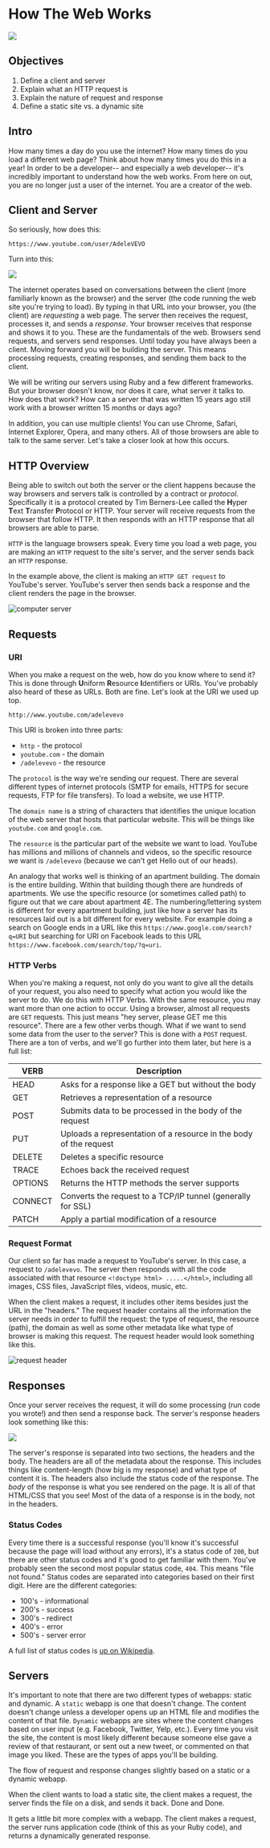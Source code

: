 # How The Web Works

![](https://s3.amazonaws.com/learn-verified/welcome.gif)

## Objectives

1. Define a client and server
2. Explain what an HTTP request is
3. Explain the nature of request and response
4. Define a static site vs. a dynamic site

## Intro

How many times a day do you use the internet? How many times do you load a
different web page? Think about how many times you do this in a year! In order
to be a developer-- and especially a web developer-- it's incredibly important
to understand how the web works. From here on out, you are no longer just a user
of the internet. You are a creator of the web.

## Client and Server

So seriously, how does this:

```text
https://www.youtube.com/user/AdeleVEVO
```

Turn into this:

![](https://s3.amazonaws.com/learn-verified/request-intro.png)

The internet operates based on conversations between the client (more familiarly
known as the browser) and the server (the code running the web site you're
trying to load). By typing in that URL into your browser, you (the client) are
*requesting* a web page. The server then receives the request, processes it, and
sends a *response*. Your browser receives that response and shows it to you.
These are the fundamentals of the web. Browsers send requests, and servers send
responses. Until today you have always been a client. Moving forward you will be
building the server. This means processing requests, creating responses, and
sending them back to the client.

We will be writing our servers using Ruby and a few different frameworks. But
your browser doesn't know, nor does it care, what server it talks to. How does
that work? How can a server that was written 15 years ago still work with a
browser written 15 months or days ago? 

In addition, you can use multiple clients! You can use Chrome, Safari, Internet
Explorer, Opera, and many others. All of those browsers are able to talk to the
same server. Let's take a closer look at how this occurs.

## HTTP Overview

Being able to switch out both the server or the client happens because the way
browsers and servers talk is controlled by a contract or *protocol*.
Specifically it is a protocol created by Tim Berners-Lee called the **H**yper
**T**ext **T**ransfer **P**rotocol or HTTP. Your server will receive requests
from the browser that follow HTTP. It then responds with an HTTP response that
all browsers are able to parse.

`HTTP` is the language browsers speak. Every time you load a web page, you are
making an `HTTP` request to the site's server, and the server sends back an
`HTTP` response.

In the example above, the client is making an `HTTP GET request` to YouTube's
server. YouTube's server then sends back a response and the client renders the
page in the browser.

![computer server](https://curriculum-content.s3.amazonaws.com/how-the-web-works/Image_17_ComputerServer.png)

## Requests

### URI

When you make a request on the web, how do you know where to send it?  This is
done through **U**niform **R**esource **I**dentifiers or URIs. You've probably
also heard of these as URLs. Both are fine. Let's look at the URI we used up
top.

`http://www.youtube.com/adelevevo`

This URI is broken into three parts:

+ `http` - the protocol
+ `youtube.com` - the domain
+ `/adelevevo` - the resource

The `protocol` is the way we're sending our request. There are several different
types of internet protocols (SMTP for emails, HTTPS for secure requests, FTP for
file transfers). To load a website, we use HTTP.

The `domain name` is a string of characters that identifies the unique location
of the web server that hosts that particular website. This will be things like
`youtube.com` and `google.com`. 

The `resource` is the particular part of the website we want to load. YouTube
has millions and millions of channels and videos, so the specific resource we
want is `/adelevevo` (because we can't get Hello out of our heads).

An analogy that works well is thinking of an apartment building. The domain is
the entire building. Within that building though there are hundreds of
apartments. We use the specific resource (or sometimes called path) to figure
out that we care about apartment 4E. The numbering/lettering system is different
for every apartment building, just like how a server has its resources laid out
is a bit different for every website. For example doing a search on Google ends
in a URL like this `https://www.google.com/search?q=URI` but searching for URI
on Facebook leads to this URL `https://www.facebook.com/search/top/?q=uri`.

### HTTP Verbs

When you're making a request, not only do you want to give all the details of
your request, you also need to specify what action you would like the server to
do. We do this with HTTP Verbs. With the same resource, you may want more than
one action to occur. Using a browser, almost all requests are `GET` requests.
This just means "hey server, please GET me this resource". There are a few other
verbs though. What if we want to send some data from the user to the server?
This is done with a `POST` request. There are a ton of verbs, and we'll go
further into them later, but here is a full list:

| VERB  | Description |
| ------------- | ------------- |
| HEAD  | Asks for a response like a GET but without the body  |
| GET  | Retrieves a representation of a resource  |
| POST | Submits data to be processed in the body of the request|
| PUT | Uploads a representation of a resource in the body of the request |
| DELETE | Deletes a specific resource| 
| TRACE | Echoes back the received request | 
| OPTIONS | Returns the HTTP methods the server supports | 
| CONNECT | Converts the request to a TCP/IP tunnel (generally for SSL)|
| PATCH | Apply a partial modification of a resource | 

### Request Format

Our client so far has made a request to YouTube's server. In this case, a
request to `/adelevevo`. The server then responds with all the code associated
with that resource `<!doctype html> .....</html>`, including all images, CSS
files, JavaScript files, videos, music, etc. 

When the client makes a request, it includes other items besides just the URL in
the "headers." The request header contains all the information the server needs
in order to fulfill the request: the type of request, the resource (path), the
domain as well as some other metadata like what type of browser is making this
request. The request header would look something like this.

![request header](https://s3.amazonaws.com/learn-verified/request-header.png)


## Responses

Once your server receives the request, it will do some processing (run code you
wrote!) and then send a response back. The server's response headers look
something like this:

![](https://s3.amazonaws.com/learn-verified/response-headers.png)

The server's response is separated into two sections, the headers and the body.
The headers are all of the metadata about the response. This includes things
like content-length (how big is my response) and what type of content it is. The
headers also include the status code of the response. The *body* of the response
is what you see rendered on the page. It is all of that HTML/CSS that you see!
Most of the data of a response is in the body, not in the headers.

### Status Codes

 Every time there is a successful response (you'll know it's successful because
 the page will load without any errors), it's a status code of `200`, but there
 are other status codes and it's good to get familiar with them. You've probably
 seen the second most popular status code, `404`. This means "file not found."
 Status codes are separated into categories based on their first digit. Here are
 the different categories:

+ 100's - informational
+ 200's - success
+ 300's - redirect
+ 400's - error
+ 500's - server error

A full list of status codes is [up on Wikipedia][codes].

[codes]: https://en.wikipedia.org/wiki/List_of_HTTP_status_codes

## Servers

It's important to note that there are two different types of webapps: static and
dynamic. A `static` webapp is one that doesn't change. The content doesn't
change unless a developer opens up an HTML file and modifies the content of that
file. `Dynamic` webapps are sites where the content changes based on user input
(e.g. Facebook, Twitter, Yelp, etc.). Every time you visit the site, the content
is most likely different because someone else gave a review of that restaurant,
or sent out a new tweet, or commented on that image you liked. These are the
types of apps you'll be building.

The flow of request and response changes slightly based on a static or a dynamic
webapp. 

When the client wants to load a static site, the client makes a request, the
server finds the file on a disk, and sends it back. Done and Done.

It gets a little bit more complex with a webapp. The client makes a request, the
server runs application code (think of this as your Ruby code), and returns a
dynamically generated response.
